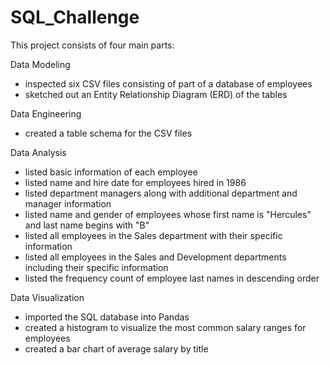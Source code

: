 # SQL_Challenge

This project consists of four main parts:

Data Modeling
- inspected six CSV files consisting of part of a database of employees
- sketched out an Entity Relationship Diagram (ERD) of the tables

Data Engineering
- created a table schema for the CSV files

Data Analysis
- listed basic information of each employee
- listed name and hire date for employees hired in 1986
- listed department managers along with additional department and manager information
- listed name and gender of employees whose first name is "Hercules" and last name begins with "B"
- listed all employees in the Sales department with their specific information
- listed all employees in the Sales and Development departments including their specific information
- listed the frequency count of employee last names in descending order

Data Visualization
- imported the SQL database into Pandas
- created a histogram to visualize the most common salary ranges for employees
- created a bar chart of average salary by title
